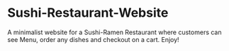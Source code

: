 # Sushi-Restaurant-Website
A minimalist website for a Sushi-Ramen Restaurant where customers can see Menu, order any dishes and checkout on a cart. 
Enjoy!
